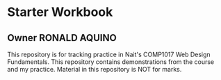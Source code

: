 # Starter Workbook

## Owner RONALD AQUINO

This repository is for tracking practice in Nait's COMP1017 Web Design Fundamentals. This repository contains demonstrations from the course and my practice. Material in this repository is NOT for marks.

